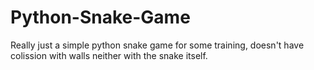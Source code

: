 # Python-Snake-Game
Really just a simple python snake game for some training, doesn't have colission with walls neither with the snake itself.
